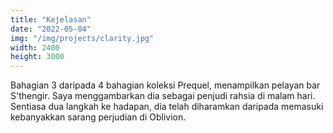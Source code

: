 ```yaml
---
title: "Kejelasan"
date: "2022-05-04"
img: "/img/projects/clarity.jpg"
width: 2400
height: 3000
---
```


Bahagian 3 daripada 4 bahagian koleksi Prequel, menampilkan pelayan bar S'thengir. Saya menggambarkan dia sebagai penjudi rahsia di malam hari. Sentiasa dua langkah ke hadapan, dia telah diharamkan daripada memasuki kebanyakkan sarang perjudian di Oblivion.
